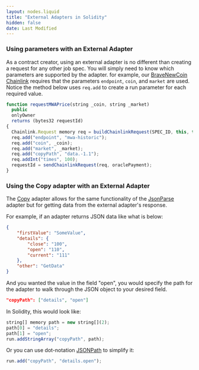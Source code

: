 ```yaml
---
layout: nodes.liquid
title: "External Adapters in Solidity"
hidden: false
date: Last Modified
---
```

### Using parameters with an External Adapter

As a contract creator, using an external adapter is no different than creating a request for any other job spec. You will simply need to know which parameters are supported by the adapter. for example, our [BraveNewCoin Chainlink](../bravenewcoin#section-run-parameters) requires that the parameters `endpoint`, `coin`, and `market` are used. Notice the method below uses `req.add` to create a run parameter for each required value.

```javascript
function requestMWAPrice(string _coin, string _market)
  public
  onlyOwner
  returns (bytes32 requestId) 
{
  Chainlink.Request memory req = buildChainlinkRequest(SPEC_ID, this, this.fulfill.selector);
  req.add("endpoint", "mwa-historic");
  req.add("coin", _coin);
  req.add("market", _market);
  req.add("copyPath", "data.-1.1");
  req.addInt("times", 100);
  requestId = sendChainlinkRequest(req, oraclePayment);
}
```

### Using the Copy adapter with an External Adapter

The [Copy](../adapters#copy) adapter allows for the same functionality of the [JsonParse](../adapters#jsonparse)  adapter but for getting data from the external adapter's response.

For example, if an adapter returns JSON data like what is below:

```json
{
    "firstValue": "SomeValue",
    "details": {
        "close": "100",
        "open": "110",
        "current": "111"
    },
    "other": "GetData"
}
```

And you wanted the value in the field "open", you would specify the path for the adapter to walk through the JSON object to your desired field.

```json
"copyPath": ["details", "open"]
```

In Solidity, this would look like:

```javascript
string[] memory path = new string[](2);
path[0] = "details";
path[1] = "open";
run.addStringArray("copyPath", path);
```

Or you can use dot-notation <a href="https://jsonpath.com/" target="_blank">JSONPath</a> to simplify it:

```javascript
run.add("copyPath", "details.open");
```